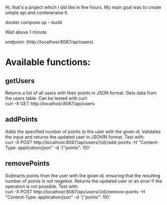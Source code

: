 Hi,
that's a project which I did like in few hours. My main goal was to create simple api and conteneraise it.




docker compose up --build

Wait above 1 minute

endpoint:
(http://localhost:8087/api/users)

<h1>Available functions:</h1>
<h2>getUsers</h2>
Returns a list of all users with their points in JSON format. Gets data from the users table. Can be tested with curl:
<br>curl -X GET http://localhost:8087/api/users

<h2>addPoints</h2>
Adds the specified number of points to the user with the given id. Validates the input and returns the updated user in JSOh1N format. Test with:
<br>curl -X POST http://localhost:8087/api/users/{id}/add-points -H "Content-Type: application/json" -d '{"points": 10}'

<h2>removePoints</h2>
Subtracts points from the user with the given id, ensuring that the resulting number of points is not negative. Returns the updated user or an error if the operation is not possible. Test with: 
<br>curl -X POST http://localhost:8087/api/users/{id}/remove-points -H "Content-Type: application/json" -d '{"points": 10}'
